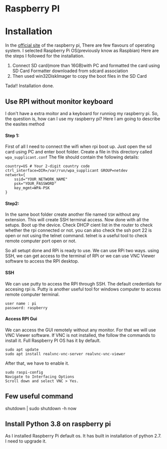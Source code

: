 # Raspberry PI

# Installation 
In the [official site](https://www.raspberrypi.org/downloads/) of the raspberry pi, There are few flavours of operating system. I selected Raspberry Pi OS(previously know as Raspbian)
Here are the steps I followed for the installation.
1. Connect SD card(more than 16GB)with PC and formatted the card using SD Card Formatter downloaded from sdcard association
2. Then used win32DiskImager to copy the boot files in the SD Card

Tada!! Installation done. 

## Use RPI without monitor keyboard
I don't have a extra moitor and a keyboard for runniog my raspberry pi. So, the question is, how can I use my raspberry pi? Here I am going to describe the easites method
 
#### Step 1:
First of all I need to connect the wifi when rpi boot up. Just open the sd card using PC and enter boot folder. Create a file in this directory called `wpa_supplicant.conf` The file should contain the following details:
```
country=US # Your 2-digit country code
ctrl_interface=DIR=/var/run/wpa_supplicant GROUP=netdev
network={
    ssid="YOUR_NETWORK_NAME"
    psk="YOUR_PASSWORD"
    key_mgmt=WPA-PSK
}
```

#### Step2:
In the same boot folder create another file named  `SSH` without any extension. This will create SSH terminal access. Now done with all the setups. Boot up the device. Check DHCP cient list in the router to check whether the rpi connected or not. you can also check the ssh port 22 is open or not using the telnet command. telnet is a useful tool to check remote computer port open or not. 

So all setupt done and RPi is ready to use. We can use RPi two ways. using SSH, we can get access to the terminal of RPi or we can use VNC Viewer software to access the RPI desktop. 

#### SSH
We can use putty to access the RPI through SSH. The default credentials for accesing rpi is. Putty is another useful tool for windows computer to access remote computer terminal. 
```
user name : pi
password: raspberry
```
#### Access RPI Gui
We can access the GUI remotely without any monitor. For that we will use VNC Viewer software. If VNC is not installed, the follow the commands to install it. Full Raspberry PI OS has it by default. 
```
sudo apt update
sudo apt install realvnc-vnc-server realvnc-vnc-viewer
```
After that, we have to enable it. 
```
sudo raspi-config
Navigate to Interfacing Options
Scroll down and select VNC > Yes.
```
## Few useful command 

shutdown | sudo shutdown -h now

## Install Python 3.8 on raspberry pi 
As I installed Raspberry Pi default os. It has built in installation of python 2.7. I need to upgrade it. 
